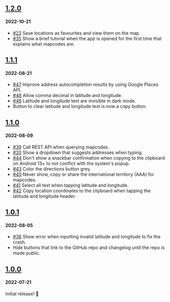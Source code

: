 ## [1.2.0](https://github.com/mapcode-foundation/mapcode-android-app/releases/tag/v1.2.0)

#### 2022-10-21

- [#23](https://github.com/mapcode-foundation/mapcode-android-app/issues/23) Save locations as
  favourites and view them on the map.
- [#35](https://github.com/mapcode-foundation/mapcode-android-app/issues/35) Show a brief tutorial
  when the app is opened for the first time that explains what mapcodes are.

## [1.1.1](https://github.com/mapcode-foundation/mapcode-android-app/releases/tag/v1.1.1)

#### 2022-08-21

- [#47](https://github.com/mapcode-foundation/mapcode-android-app/issues/47) Improve address
  autocompletion results by
  using Google Places API.
- [#48](https://github.com/mapcode-foundation/mapcode-android-app/issues/48) Allow comma decimal in
  latitude and
  longitude.
- [#46](https://github.com/mapcode-foundation/mapcode-android-app/issues/46) Latitude and longitude
  text are invisible
  in dark mode.
- Button to clear latitude and longitude text is now a copy button.

## [1.1.0](https://github.com/mapcode-foundation/mapcode-android-app/releases/tag/v1.1.0)

#### 2022-08-09

- [#39](https://github.com/mapcode-foundation/mapcode-android-app/issues/39) Call REST API when querying mapcodes.
- [#20](https://github.com/mapcode-foundation/mapcode-android-app/issues/20) Show a dropdown that suggests addresses
  when typing.
- [#44](https://github.com/mapcode-foundation/mapcode-android-app/issues/44) Don't show a snackbar confirmation when
  copying to the clipboard on Android 13+ to not conflict with the system's popup.
- [#43](https://github.com/mapcode-foundation/mapcode-android-app/issues/43) Color the directions button grey.
- [#40](https://github.com/mapcode-foundation/mapcode-android-app/issues/40) Never show, copy or share the international
  territory (AAA) for mapcodes.
- [#41](https://github.com/mapcode-foundation/mapcode-android-app/issues/41) Select all text when tapping latitude and
  longitude.
- [#42](https://github.com/mapcode-foundation/mapcode-android-app/issues/42) Copy location coordinates to the clipboard
  when tapping the latitude and longitude header.

## [1.0.1](https://github.com/mapcode-foundation/mapcode-android-app/releases/tag/v1.0.1)

#### 2022-08-05

- [#38](https://github.com/mapcode-foundation/mapcode-android-app/issues/38) Show error when inputting invalid latitude
  and longitude to fix the crash.
- Hide buttons that link to the GitHub repo and changelog until the repo is made public.

## [1.0.0](https://github.com/mapcode-foundation/mapcode-android-app/releases/tag/v1.0.0)

#### 2022-07-21

Initial release! 🎉